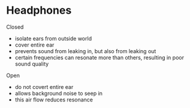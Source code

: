 # Headphones #

Closed

- isolate ears from outside world
- cover entire ear
- prevents sound from leaking in, but also from leaking out
- certain frequencies can resonate more than others, resulting in poor sound quality

Open

- do not covert entire ear
- allows background noise to seep in
- this air flow reduces resonance